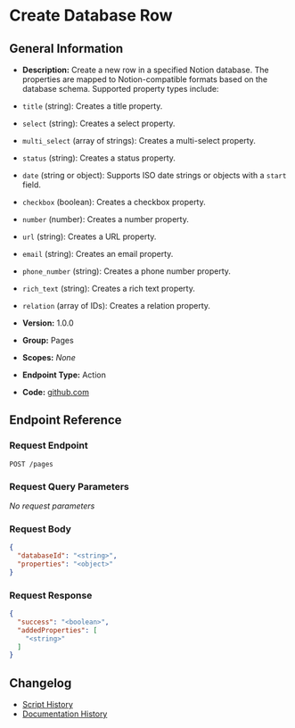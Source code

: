 <!-- BEGIN GENERATED CONTENT -->
# Create Database Row

## General Information

- **Description:** Create a new row in a specified Notion database. 
The properties are mapped to Notion-compatible formats based on the database schema. 
Supported property types include:
- `title` (string): Creates a title property.
- `select` (string): Creates a select property.
- `multi_select` (array of strings): Creates a multi-select property.
- `status` (string): Creates a status property.
- `date` (string or object): Supports ISO date strings or objects with a `start` field.
- `checkbox` (boolean): Creates a checkbox property.
- `number` (number): Creates a number property.
- `url` (string): Creates a URL property.
- `email` (string): Creates an email property.
- `phone_number` (string): Creates a phone number property.
- `rich_text` (string): Creates a rich text property.
- `relation` (array of IDs): Creates a relation property.

- **Version:** 1.0.0
- **Group:** Pages
- **Scopes:** _None_
- **Endpoint Type:** Action
- **Code:** [github.com](https://github.com/NangoHQ/integration-templates/tree/main/integrations/notion/actions/create-database-row.ts)


## Endpoint Reference

### Request Endpoint

`POST /pages`

### Request Query Parameters

_No request parameters_

### Request Body

```json
{
  "databaseId": "<string>",
  "properties": "<object>"
}
```

### Request Response

```json
{
  "success": "<boolean>",
  "addedProperties": [
    "<string>"
  ]
}
```

## Changelog

- [Script History](https://github.com/NangoHQ/integration-templates/commits/main/integrations/notion/actions/create-database-row.ts)
- [Documentation History](https://github.com/NangoHQ/integration-templates/commits/main/integrations/notion/actions/create-database-row.md)

<!-- END  GENERATED CONTENT -->

